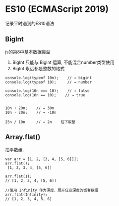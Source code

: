 # ES10 (ECMAScript 2019)
记录平时遇到的ES10语法

## BigInt
js的第8中基本数据类型
1. BigInt 只能与 BigInt 运算, 不能混合number类型使用
2. BigInt 永远都是整数的格式

```
console.log(typeof 10n);    // → bigint
console.log(typeof 10);     // → number

console.log(10n === 10);    // → false
console.log(10n == 10);    // → true


10n + 20n;    // → 30n
10n - 20n;    // → -10n

25n / 10n     // → 2n    往下取整

```


## Array.flat() 
拍平数组.
```
var arr = [1, 2, [3, 4, [5, 6]]];
arr.flat();
 [1, 2, 3, 4, [5, 6]]

arr.flat(1);
// [1, 2, 3, 4, [5, 6]]
 
//使用 Infinity 作为深度，展开任意深度的嵌套数组
arr.flat(Infinity); 
// [1, 2, 3, 4, 5, 6]

```